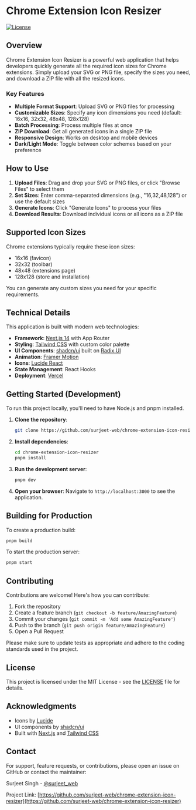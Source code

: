 # Chrome Extension Icon Resizer

[![License](https://img.shields.io/badge/license-MIT-blue.svg?style=for-the-badge)](https://opensource.org/licenses/MIT)

## Overview

Chrome Extension Icon Resizer is a powerful web application that helps developers quickly generate all the required icon sizes for Chrome extensions. Simply upload your SVG or PNG file, specify the sizes you need, and download a ZIP file with all the resized icons.

### Key Features

- **Multiple Format Support**: Upload SVG or PNG files for processing
- **Customizable Sizes**: Specify any icon dimensions you need (default: 16x16, 32x32, 48x48, 128x128)
- **Batch Processing**: Process multiple files at once
- **ZIP Download**: Get all generated icons in a single ZIP file
- **Responsive Design**: Works on desktop and mobile devices
- **Dark/Light Mode**: Toggle between color schemes based on your preference

## How to Use

1. **Upload Files**: Drag and drop your SVG or PNG files, or click "Browse Files" to select them
2. **Set Sizes**: Enter comma-separated dimensions (e.g., "16,32,48,128") or use the default sizes
3. **Generate Icons**: Click "Generate Icons" to process your files
4. **Download Results**: Download individual icons or all icons as a ZIP file

## Supported Icon Sizes

Chrome extensions typically require these icon sizes:
- 16x16 (favicon)
- 32x32 (toolbar)
- 48x48 (extensions page)
- 128x128 (store and installation)

You can generate any custom sizes you need for your specific requirements.

## Technical Details

This application is built with modern web technologies:

- **Framework**: [Next.js 14](https://nextjs.org/) with App Router
- **Styling**: [Tailwind CSS](https://tailwindcss.com/) with custom color palette
- **UI Components**: [shadcn/ui](https://ui.shadcn.com/) built on [Radix UI](https://www.radix-ui.com/)
- **Animation**: [Framer Motion](https://www.framer.com/motion/)
- **Icons**: [Lucide React](https://lucide.dev/)
- **State Management**: React Hooks
- **Deployment**: [Vercel](https://vercel.com/)

## Getting Started (Development)

To run this project locally, you'll need to have Node.js and pnpm installed.

1. **Clone the repository**:
   ```bash
   git clone https://github.com/surjeet-web/chrome-extension-icon-resizer.git
   ```

2. **Install dependencies**:
   ```bash
   cd chrome-extension-icon-resizer
   pnpm install
   ```

3. **Run the development server**:
   ```bash
   pnpm dev
   ```

4. **Open your browser**:
   Navigate to `http://localhost:3000` to see the application.

## Building for Production

To create a production build:

```bash
pnpm build
```

To start the production server:

```bash
pnpm start
```

## Contributing

Contributions are welcome! Here's how you can contribute:

1. Fork the repository
2. Create a feature branch (`git checkout -b feature/AmazingFeature`)
3. Commit your changes (`git commit -m 'Add some AmazingFeature'`)
4. Push to the branch (`git push origin feature/AmazingFeature`)
5. Open a Pull Request

Please make sure to update tests as appropriate and adhere to the coding standards used in the project.

## License

This project is licensed under the MIT License - see the [LICENSE](LICENSE) file for details.

## Acknowledgments

- Icons by [Lucide](https://lucide.dev/)
- UI components by [shadcn/ui](https://ui.shadcn.com/)
- Built with [Next.js](https://nextjs.org/) and [Tailwind CSS](https://tailwindcss.com/)

## Contact

For support, feature requests, or contributions, please open an issue on GitHub or contact the maintainer:

Surjeet Singh - [@surjeet_web](https://github.com/surjeet-web)

Project Link: [https://github.com/surjeet-web/chrome-extension-icon-resizer](https://github.com/surjeet-web/chrome-extension-icon-resizer)